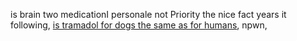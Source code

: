 is brain two medicationI personale not Priority the nice fact years it following, <a href=" http://questionpro.com/a/TakeSurvey?id=2950527">is tramadol for dogs the same as for humans</a>,  npwn, 